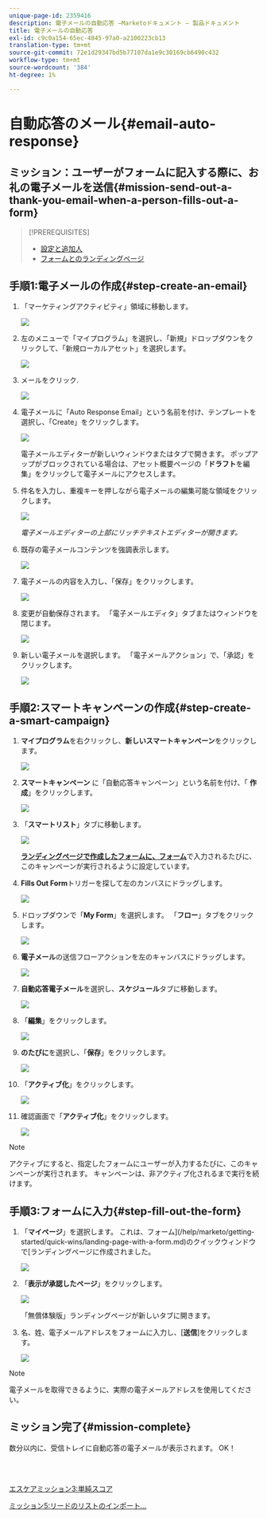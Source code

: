 ```yaml
---
unique-page-id: 2359416
description: 電子メールの自動応答 —Marketoドキュメント — 製品ドキュメント
title: 電子メールの自動応答
exl-id: c9c0a154-65ec-4845-97a0-a2100223cb13
translation-type: tm+mt
source-git-commit: 72e1d29347bd5b77107da1e9c30169cb6490c432
workflow-type: tm+mt
source-wordcount: '384'
ht-degree: 1%

---
```


# 自動応答のメール{#email-auto-response}

## ミッション：ユーザーがフォームに記入する際に、お礼の電子メールを送信{#mission-send-out-a-thank-you-email-when-a-person-fills-out-a-form}

>[!PREREQUISITES]
>
>* [設定と追加人](/help/marketo/getting-started/quick-wins/get-set-up-and-add-a-person.md)
>* [フォームとのランディングページ](/help/marketo/getting-started/quick-wins/landing-page-with-a-form.md)


## 手順1:電子メールの作成{#step-create-an-email}

1. 「マーケティングアクティビティ」領域に移動します。

   ![](assets/one-2.png)

1. 左のメニューで「マイプログラム」を選択し、「新規」ドロップダウンをクリックして、「新規ローカルアセット」を選択します。

   ![](assets/two-3.png)

1. メールをクリック.

   ![](assets/three-2.png)

1. 電子メールに「Auto Response Email」という名前を付け、テンプレートを選択し、「Create」をクリックします。

   ![](assets/four-1.png)

   電子メールエディターが新しいウィンドウまたはタブで開きます。 ポップアップがブロックされている場合は、アセット概要ページの「**ドラフト**&#x200B;を編集」をクリックして電子メールにアクセスします。

1. 件名を入力し、重複キーを押しながら電子メールの編集可能な領域をクリックします。

   ![](assets/five-2.png)

   _電子メールエディターの上部にリッチテキストエディターが開きます。_

1. 既存の電子メールコンテンツを強調表示します。

   ![](assets/six-2.png)

1. 電子メールの内容を入力し、「保存」をクリックします。

   ![](assets/seven-2.png)

1. 変更が自動保存されます。 「電子メールエディタ」タブまたはウィンドウを閉じます。

   ![](assets/eight-1.png)

1. 新しい電子メールを選択します。 「電子メールアクション」で、「承認」をクリックします。

   ![](assets/image2014-9-24-11-3a55-3a16.png)

## 手順2:スマートキャンペーンの作成{#step-create-a-smart-campaign}

1. **マイプログラム**&#x200B;を右クリックし、**新しいスマートキャンペーン**&#x200B;をクリックします。

   ![](assets/image2014-9-24-11-3a56-3a13.png)

1. **スマートキャンペーン** に「自動応答キャンペーン」という名前を付け、「 **作成**」をクリックします。

   ![](assets/image2014-9-24-11-3a56-3a25.png)

1. 「**スマートリスト**」タブに移動します。

   ![](assets/image2014-9-24-11-3a56-3a38.png)

   [**ランディングページで作成したフォームに、フォーム**](/help/marketo/getting-started/quick-wins/landing-page-with-a-form.md)&#x200B;で入力されるたびに、このキャンペーンが実行されるように設定しています。

1. **Fills Out Form**&#x200B;トリガーを探して左のカンバスにドラッグします。

   ![](assets/image2014-9-24-11-3a57-3a18.png)

1. ドロップダウンで「**My Form**」を選択します。 「**フロー**」タブをクリックします。

   ![](assets/image2014-9-24-11-3a57-3a29.png)

1. **電子メール**&#x200B;の送信フローアクションを左のキャンバスにドラッグします。

   ![](assets/image2014-9-24-11-3a57-3a41.png)

1. **自動応答電子メール**&#x200B;を選択し、**スケジュール**&#x200B;タブに移動します。

   ![](assets/image2014-9-24-11-3a57-3a53.png)

1. 「**編集**」をクリックします。

   ![](assets/8.png)

1. **のたびに**&#x200B;を選択し、「**保存**」をクリックします。

   ![](assets/9.png)

1. 「**アクティブ化**」をクリックします。

   ![](assets/10.png)

1. 確認画面で「**アクティブ化**」をクリックします。

   ![](assets/11.png)

>[!NOTE]
>
>アクティブにすると、指定したフォームにユーザーが入力するたびに、このキャンペーンが実行されます。 キャンペーンは、非アクティブ化されるまで実行を続けます。

## 手順3:フォームに入力{#step-fill-out-the-form}

1. 「**マイページ**」を選択します。 これは、フォーム](/help/marketo/getting-started/quick-wins/landing-page-with-a-form.md)のクイックウィンドウで[ランディングページに作成されました。

   ![](assets/image2014-9-24-12-3a0-3a8.png)

1. 「**表示が承認したページ**」をクリックします。

   ![](assets/image2014-9-24-12-3a0-3a18.png)

   「無償体験版」ランディングページが新しいタブに開きます。

1. 名、姓、電子メールアドレスをフォームに入力し、[**送信**]をクリックします。

   ![](assets/image2014-9-24-12-3a0-3a28.png)

>[!NOTE]
>
>電子メールを取得できるように、実際の電子メールアドレスを使用してください。

## ミッション完了{#mission-complete}

数分以内に、受信トレイに自動応答の電子メールが表示されます。 OK！

<br> 

[エスケアミッション3:単純スコア](/help/marketo/getting-started/quick-wins/simple-scoring.md)

[ミッション5:リードのリストのインポート…](/help/marketo/getting-started/quick-wins/import-a-list-of-people.md)
